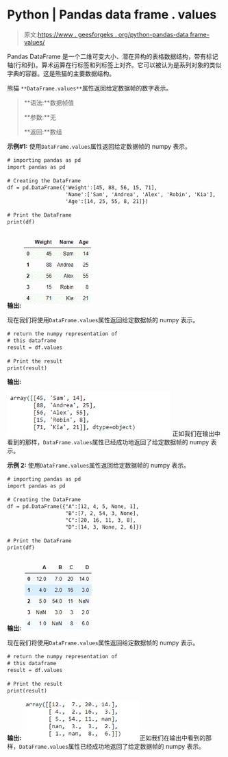# Python | Pandas data frame . values

> 原文:[https://www . geesforgeks . org/python-pandas-data frame-values/](https://www.geeksforgeeks.org/python-pandas-dataframe-values/)

Pandas DataFrame 是一个二维可变大小、潜在异构的表格数据结构，带有标记轴(行和列)。算术运算在行标签和列标签上对齐。它可以被认为是系列对象的类似字典的容器。这是熊猫的主要数据结构。

熊猫 `**DataFrame.values**`属性返回给定数据帧的数字表示。

> **语法:**数据帧值
> 
> **参数:**无
> 
> **返回:**数组

**示例#1:** 使用`DataFrame.values`属性返回给定数据帧的 numpy 表示。

```
# importing pandas as pd
import pandas as pd

# Creating the DataFrame
df = pd.DataFrame({'Weight':[45, 88, 56, 15, 71],
                   'Name':['Sam', 'Andrea', 'Alex', 'Robin', 'Kia'],
                   'Age':[14, 25, 55, 8, 21]})

# Print the DataFrame
print(df)
```

**输出:**
![](img/1356f90288db4c37b433b87455a29dd6.png)

现在我们将使用`DataFrame.values`属性返回给定数据帧的 numpy 表示。

```
# return the numpy representation of 
# this dataframe
result = df.values

# Print the result
print(result)
```

**输出:**

![](img/50ea1b507c7e0419e7a01226fa71957e.png)
正如我们在输出中看到的那样，`DataFrame.values`属性已经成功地返回了给定数据帧的 numpy 表示。

**示例 2:** 使用`DataFrame.values`属性返回给定数据帧的 numpy 表示。

```
# importing pandas as pd
import pandas as pd

# Creating the DataFrame
df = pd.DataFrame({"A":[12, 4, 5, None, 1], 
                   "B":[7, 2, 54, 3, None], 
                   "C":[20, 16, 11, 3, 8], 
                   "D":[14, 3, None, 2, 6]}) 

# Print the DataFrame
print(df)
```

**输出:**
![](img/d4d2449c30c54e3783c9ef9486e03dd6.png)

现在我们将使用`DataFrame.values`属性返回给定数据帧的 numpy 表示。

```
# return the numpy representation of 
# this dataframe
result = df.values

# Print the result
print(result)
```

**输出:**
![](img/16243e73d9de93f616344606dfea400b.png)
正如我们在输出中看到的那样，`DataFrame.values`属性已经成功地返回了给定数据帧的 numpy 表示。